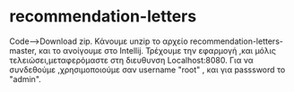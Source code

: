 # recommendation-letters
Code-->Download zip.
Κάνουμε unzip το αρχείο recommendation-letters-master, και το ανοίγουμε στο Intellij. Τρέχουμε την εφαρμογή ,και μόλις τελειώσει,μεταφερόμαστε στη διευθυνση Localhost:8080.
Για να συνδεθούμε ,χρησιμοποιούμε σαν username "root" , και για passsword το "admin".
